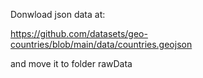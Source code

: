 Donwload json data at:

https://github.com/datasets/geo-countries/blob/main/data/countries.geojson

and move it to folder rawData
